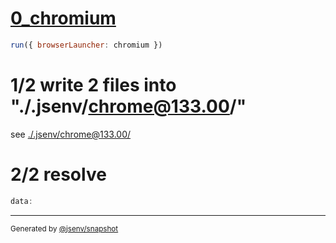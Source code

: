 # [0_chromium](../../inline_as_base_64_dev.test.mjs#L23)

```js
run({ browserLauncher: chromium })
```

# 1/2 write 2 files into "./.jsenv/chrome@133.00/"

see [./.jsenv/chrome@133.00/](./.jsenv/chrome@133.00/)

# 2/2 resolve

```js
data:
```

---

<sub>
  Generated by <a href="https://github.com/jsenv/core/tree/main/packages/independent/snapshot">@jsenv/snapshot</a>
</sub>
